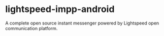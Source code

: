 # lightspeed-impp-android
A complete open source instant messenger powered by Lightspeed open communication platform. 
